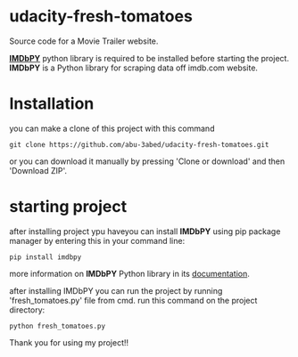 # udacity-fresh-tomatoes
Source code for a Movie Trailer website.


[**IMDbPY**](https://github.com/alberanid/imdbpy) python library is required to be installed before starting the project. 
**IMDbPY** is a Python library for scraping data off imdb.com website.

Installation
============
you can make a clone of this project with this command

	git clone https://github.com/abu-3abed/udacity-fresh-tomatoes.git
or you can download it manually by pressing 'Clone or download' and then 'Download ZIP'.

starting project
================

after installing project ypu haveyou can install **IMDbPY** using pip package manager by entering this in your command line:

	pip install imdbpy
	
more information on **IMDbPY** Python library in its [documentation](https://imdbpy.readthedocs.io/).

after installing IMDbPY you can run the project by running 'fresh_tomatoes.py' file from cmd. run this command on the project directory:

	python fresh_tomatoes.py

Thank you for using my project!!
